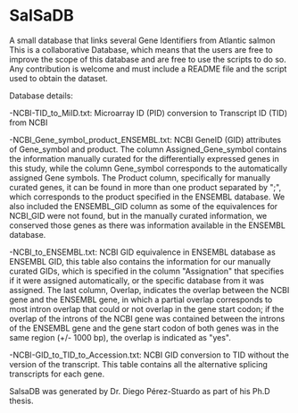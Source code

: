 # SalSaDB
A small database that links several Gene Identifiers from Atlantic salmon
This is a collaborative Database, which means that the users are free to improve the scope of this database and are free to use the scripts to do so. Any contribution is welcome and must include a README file and the script used to obtain the dataset.

Database details:

-NCBI-TID_to_MiID.txt: 
Microarray ID (PID) conversion to Transcript ID (TID) from NCBI

-NCBI_Gene_symbol_product_ENSEMBL.txt: 
NCBI GeneID (GID) attributes of Gene_symbol and product. The column Assigned_Gene_symbol contains the information manually curated for the differentially expressed genes in this study, while the column Gene_symbol corresponds to the automatically assigned Gene symbols. The Product column, specifically for manually curated genes, it can be found in more than one product separated by ";", which corresponds to the product specified in the ENSEMBL database. We also included the ENSEMBL_GID column as some of the equivalences for NCBI_GID were not found, but in the manually curated information, we conserved those genes as there was information available in the ENSEMBL database.

-NCBI_to_ENSEMBL.txt: 
NCBI GID equivalence in ENSEMBL database as ENSEMBL GID, this table also contains the information for our manually curated GIDs, which is specified in the column "Assignation" that specifies if it were assigned automatically, or the specific database from it was assigned. The last column, Overlap, indicates the overlap between the NCBI gene and the ENSEMBL gene, in which a partial overlap corresponds to most intron overlap that could or not overlap in the gene start codon; if the overlap of the introns of the NCBI gene was contained between the introns of the ENSEMBL gene and the gene start codon of both genes was in the same region (+/- 1000 bp), the overlap is indicated as "yes".

-NCBI-GID_to_TID_to_Accession.txt: 
NCBI GID conversion to TID without the version of the transcript. This table contains all the alternative splicing transcripts for each gene.

SalsaDB was generated by Dr. Diego Pérez-Stuardo as part of his Ph.D thesis.

